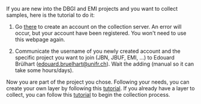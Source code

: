 If you are new into the DBGI and EMI projects and you want to collect samples, here is the tutorial to do it:

1. Go [there](https://emi-collection.unifr.ch/accounts/signup/) to create an account on the collection server. An error will occur, but your account have been registered. You won't need to use this webpage again.

2. Communicate the username of you newly created account and the specific project you want to join (JBN, JBUF, EMI, ...) to Edouard Brülhart (edouard.bruelhart@unifr.ch). Wait the adding (manual so it can take some hours/days).

Now you are part of the project you chose. Following your needs, you can create your own layer by following this [tutorial](https://www.dbgi.org/dendron-dbgi/notes/qug423ond4xtns8lelu38p2/). If you already have a layer to collect, you can follow this [tutorial](https://www.dbgi.org/dendron-dbgi/notes/fkbclzsoo3zgkkvgrlsg26g/) to begin the collection process.


